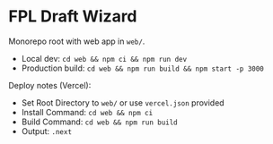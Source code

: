 # FPL Draft Wizard

Monorepo root with web app in `web/`.

- Local dev: `cd web && npm ci && npm run dev`
- Production build: `cd web && npm run build && npm start -p 3000`

Deploy notes (Vercel):
- Set Root Directory to `web/` or use `vercel.json` provided
- Install Command: `cd web && npm ci`
- Build Command: `cd web && npm run build`
- Output: `.next`
